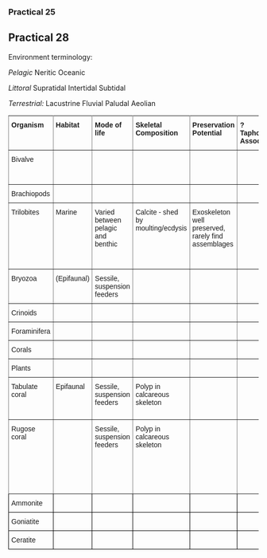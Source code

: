 ### Practical 25

## Practical 28

Environment terminology:

_Pelagic_
Neritic
Oceanic

_Littoral_
Supratidal
Intertidal
Subtidal

_Terrestrial:_
Lacustrine
Fluvial
Paludal
Aeolian

<style type="text/css">
.tg  {border-collapse:collapse;border-spacing:0;}
.tg td{font-family:Arial, sans-serif;font-size:14px;padding:10px 5px;border-style:solid;border-width:1px;overflow:hidden;word-break:normal;border-color:black;}
.tg th{font-family:Arial, sans-serif;font-size:14px;font-weight:normal;padding:10px 5px;border-style:solid;border-width:1px;overflow:hidden;word-break:normal;border-color:black;}
.tg .tg-fymr{font-weight:bold;border-color:inherit;text-align:left;vertical-align:top}
.tg .tg-0pky{border-color:inherit;text-align:left;vertical-align:top}
.tg .tg-0lax{text-align:left;vertical-align:top}
</style>
<table class="tg">
  <tr>
    <th class="tg-fymr">Organism</th>
    <th class="tg-fymr">Habitat</th>
    <th class="tg-fymr">Mode of life</th>
    <th class="tg-fymr">Skeletal Composition<br></th>
    <th class="tg-fymr">Preservation Potential</th>
    <th class="tg-fymr">?Taphonomic Association?</th>
    <th class="tg-fymr">Geological Utility</th>
    <th class="tg-fymr">Additional Details</th>
    <th class="tg-fymr">Extinction?</th>
  </tr>
  <tr>
    <td class="tg-0pky">Bivalve</td>
    <td class="tg-0pky"></td>
    <td class="tg-0pky"></td>
    <td class="tg-0pky"></td>
    <td class="tg-0pky"></td>
    <td class="tg-0pky"></td>
    <td class="tg-0pky">Depositional environment; biostratigraphy</td>
    <td class="tg-0pky"></td>
    <td class="tg-0pky"></td>
  </tr>
  <tr>
    <td class="tg-0pky">Brachiopods</td>
    <td class="tg-0pky"></td>
    <td class="tg-0pky"></td>
    <td class="tg-0pky"></td>
    <td class="tg-0pky"></td>
    <td class="tg-0pky"></td>
    <td class="tg-0pky"></td>
    <td class="tg-0pky"></td>
    <td class="tg-0pky"></td>
  </tr>
  <tr>
    <td class="tg-0pky">Trilobites</td>
    <td class="tg-0pky">Marine</td>
    <td class="tg-0pky">Varied between pelagic and benthic</td>
    <td class="tg-0pky">Calcite - shed by moulting/ecdysis</td>
    <td class="tg-0pky">Exoskeleton well preserved, rarely find assemblages</td>
    <td class="tg-0pky"></td>
    <td class="tg-0pky">Index fossil</td>
    <td class="tg-0pky">Cruziana trace fossil indicates one style of feeding</td>
    <td class="tg-0pky">Particularly affected by End-Ordovician, extinction at End-Permian</td>
  </tr>
  <tr>
    <td class="tg-0pky">Bryozoa</td>
    <td class="tg-0pky">(Epifaunal)</td>
    <td class="tg-0pky">Sessile, suspension feeders</td>
    <td class="tg-0pky"></td>
    <td class="tg-0pky"></td>
    <td class="tg-0pky"></td>
    <td class="tg-0pky"></td>
    <td class="tg-0pky"></td>
    <td class="tg-0pky"></td>
  </tr>
  <tr>
    <td class="tg-0pky">Crinoids</td>
    <td class="tg-0pky"></td>
    <td class="tg-0pky"></td>
    <td class="tg-0pky"></td>
    <td class="tg-0pky"></td>
    <td class="tg-0pky"></td>
    <td class="tg-0pky"></td>
    <td class="tg-0pky"></td>
    <td class="tg-0pky"></td>
  </tr>
  <tr>
    <td class="tg-0pky">Foraminifera</td>
    <td class="tg-0pky"></td>
    <td class="tg-0pky"></td>
    <td class="tg-0pky"></td>
    <td class="tg-0pky"></td>
    <td class="tg-0pky"></td>
    <td class="tg-0pky"></td>
    <td class="tg-0pky"></td>
    <td class="tg-0pky"></td>
  </tr>
  <tr>
    <td class="tg-0pky">Corals</td>
    <td class="tg-0pky"></td>
    <td class="tg-0pky"></td>
    <td class="tg-0pky"></td>
    <td class="tg-0pky"></td>
    <td class="tg-0pky"></td>
    <td class="tg-0pky"></td>
    <td class="tg-0pky"></td>
    <td class="tg-0pky"></td>
  </tr>
  <tr>
    <td class="tg-0pky">Plants</td>
    <td class="tg-0pky"></td>
    <td class="tg-0pky"></td>
    <td class="tg-0pky"></td>
    <td class="tg-0pky"></td>
    <td class="tg-0pky"></td>
    <td class="tg-0pky"></td>
    <td class="tg-0pky"></td>
    <td class="tg-0pky"></td>
  </tr>
  <tr>
    <td class="tg-0pky">Tabulate coral</td>
    <td class="tg-0pky">Epifaunal</td>
    <td class="tg-0pky">Sessile, suspension feeders</td>
    <td class="tg-0pky">Polyp in calcareous skeleton<br></td>
    <td class="tg-0pky"></td>
    <td class="tg-0pky"></td>
    <td class="tg-0pky">Biostratigraphy (e.g. Lower Carboniferous)<br></td>
    <td class="tg-0pky">Almost always colonial; features: septa</td>
    <td class="tg-0pky">End-Permian</td>
  </tr>
  <tr>
    <td class="tg-0pky">Rugose coral</td>
    <td class="tg-0pky"></td>
    <td class="tg-0pky">Sessile, suspension feeders</td>
    <td class="tg-0pky">Polyp in calcareous skeleton<br></td>
    <td class="tg-0pky"></td>
    <td class="tg-0pky"></td>
    <td class="tg-0pky">Biostratigraphy (e.g. Lower Carboniferous); determination of rate of rotation of Earth (growth lines)<br></td>
    <td class="tg-0pky">Predominantly solitary; features: preserved as corallites</td>
    <td class="tg-0pky">End-Permian</td>
  </tr>
  <tr>
    <td class="tg-0lax">Ammonite</td>
    <td class="tg-0lax"></td>
    <td class="tg-0lax"></td>
    <td class="tg-0lax"></td>
    <td class="tg-0lax"></td>
    <td class="tg-0lax"></td>
    <td class="tg-0lax"></td>
    <td class="tg-0lax"></td>
    <td class="tg-0lax"></td>
  </tr>
  <tr>
    <td class="tg-0lax">Goniatite</td>
    <td class="tg-0lax"></td>
    <td class="tg-0lax"></td>
    <td class="tg-0lax"></td>
    <td class="tg-0lax"></td>
    <td class="tg-0lax"></td>
    <td class="tg-0lax"></td>
    <td class="tg-0lax"></td>
    <td class="tg-0lax"></td>
  </tr>
  <tr>
    <td class="tg-0lax">Ceratite</td>
    <td class="tg-0lax"></td>
    <td class="tg-0lax"></td>
    <td class="tg-0lax"></td>
    <td class="tg-0lax"></td>
    <td class="tg-0lax"></td>
    <td class="tg-0lax"></td>
    <td class="tg-0lax"></td>
    <td class="tg-0lax"></td>
  </tr>
</table>
